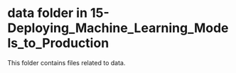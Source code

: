 # data folder in 15-Deploying_Machine_Learning_Models_to_Production
This folder contains files related to data.
